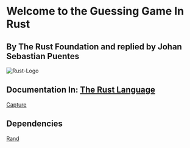 # Welcome to the Guessing Game In Rust
## By The Rust Foundation and replied by Johan Sebastian Puentes
![Rust-Logo]("https://rustacean.net/assets/rustacean-flat-happy.png")
## Documentation In: [The Rust Language]("https://doc.rust-lang.org/book/")
[Capture]("https://i.imgur.com/gVJ1cAg.png")

## Dependencies
[Rand]("https://crates.io/crates/rand")


